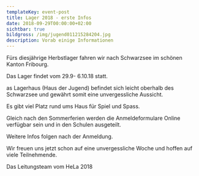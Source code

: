 ```yaml
---
templateKey: event-post
title: Lager 2018 - erste Infos
date: 2018-09-29T00:00:00+02:00
sichtbar: true
bildgross: /img/jugend011215284204.jpg
description: Vorab einige Informationen
---
```

Fürs diesjährige Herbstlager fahren wir nach Schwarzsee im schönen Kanton Fribourg. 

Das Lager findet vom 29.9- 6.10.18 statt.

as Lagerhaus (Haus der Jugend) befindet sich leicht oberhalb des Schwarzsee und gewährt somit eine unvergessliche Aussicht. 

Es gibt viel Platz rund ums Haus für Spiel und Spass. 

Gleich nach den Sommerferien werden die Anmeldeformulare Online verfügbar sein und in den Schulen ausgeteilt.

Weitere Infos folgen nach der Anmeldung. 

Wir freuen uns jetzt schon auf eine unvergessliche Woche und hoffen auf viele Teilnehmende. 

Das Leitungsteam vom HeLa 2018
